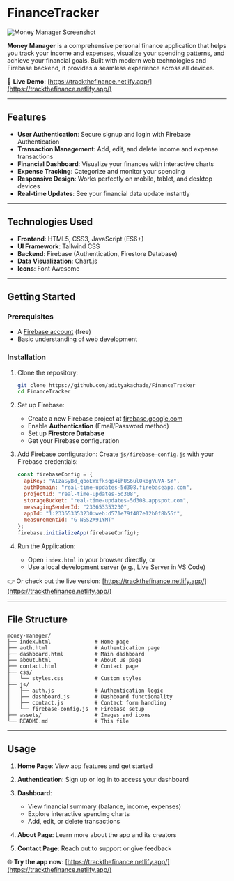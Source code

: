 # FinanceTracker

![Money Manager Screenshot](https://via.placeholder.com/800x400?text=Money+Manager+Screenshot)

**Money Manager** is a comprehensive personal finance application that helps you track your income and expenses, visualize your spending patterns, and achieve your financial goals. Built with modern web technologies and Firebase backend, it provides a seamless experience across all devices.

🔗 **Live Demo**: [https://trackthefinance.netlify.app/](https://trackthefinance.netlify.app/)

---

## Features

* **User Authentication**: Secure signup and login with Firebase Authentication
* **Transaction Management**: Add, edit, and delete income and expense transactions
* **Financial Dashboard**: Visualize your finances with interactive charts
* **Expense Tracking**: Categorize and monitor your spending
* **Responsive Design**: Works perfectly on mobile, tablet, and desktop devices
* **Real-time Updates**: See your financial data update instantly

---

## Technologies Used

* **Frontend**: HTML5, CSS3, JavaScript (ES6+)
* **UI Framework**: Tailwind CSS
* **Backend**: Firebase (Authentication, Firestore Database)
* **Data Visualization**: Chart.js
* **Icons**: Font Awesome

---

## Getting Started

### Prerequisites

* A [Firebase account](https://firebase.google.com/) (free)
* Basic understanding of web development

### Installation

1. Clone the repository:

   ```bash
   git clone https://github.com/adityakachade/FinanceTracker
   cd FinanceTracker
   ```

2. Set up Firebase:

   * Create a new Firebase project at [firebase.google.com](https://firebase.google.com/)
   * Enable **Authentication** (Email/Password method)
   * Set up **Firestore Database**
   * Get your Firebase configuration

3. Add Firebase configuration:
   Create `js/firebase-config.js` with your Firebase credentials:

   ```javascript
   const firebaseConfig = {
     apiKey: "AIzaSyBd_qboEWxfksqp4ihUS6ulOkogVuVA-SY",
     authDomain: "real-time-updates-5d308.firebaseapp.com",
     projectId: "real-time-updates-5d308",
     storageBucket: "real-time-updates-5d308.appspot.com",
     messagingSenderId: "233653353230",
     appId: "1:233653353230:web:d571e79f407e12b0f8b55f",
     measurementId: "G-NSS2X91YMT"
   };
   firebase.initializeApp(firebaseConfig);
   ```

4. Run the Application:

   * Open `index.html` in your browser directly, or
   * Use a local development server (e.g., Live Server in VS Code)

👉 Or check out the live version: [https://trackthefinance.netlify.app/](https://trackthefinance.netlify.app/)

---

## File Structure

```
money-manager/
├── index.html              # Home page
├── auth.html               # Authentication page
├── dashboard.html          # Main dashboard
├── about.html              # About us page
├── contact.html            # Contact page
├── css/
│   └── styles.css          # Custom styles
├── js/
│   ├── auth.js             # Authentication logic
│   ├── dashboard.js        # Dashboard functionality
│   ├── contact.js          # Contact form handling
│   └── firebase-config.js  # Firebase setup
├── assets/                 # Images and icons
└── README.md               # This file
```

---

## Usage

1. **Home Page**: View app features and get started
2. **Authentication**: Sign up or log in to access your dashboard
3. **Dashboard**:

   * View financial summary (balance, income, expenses)
   * Explore interactive spending charts
   * Add, edit, or delete transactions
4. **About Page**: Learn more about the app and its creators
5. **Contact Page**: Reach out to support or give feedback

🌐 **Try the app now**: [https://trackthefinance.netlify.app/](https://trackthefinance.netlify.app/)

